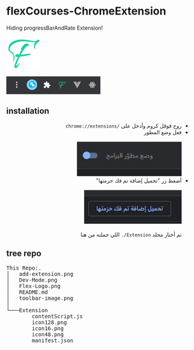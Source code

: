 # flexCourses-ChromeExtension

Hiding progressBarAndRate Extension!

![logo](https://github.com/X7md/flexCourses-ChromeExtension/blob/main/Flex-Logo.png?raw=true)

![Extensions Toolbar](https://github.com/X7md/flexCourses-ChromeExtension/blob/main/toolbar-image.png?raw=true)
## installation

<div dir="rtl">
  <ul>
    <li>روح قوقل كروم وأدخل على <code dir="ltr">chrome://extensions/</code></li> 
    <li>فعل وضع المطور 
    <br/>
    <br/>
    <img src="https://github.com/X7md/flexCourses-ChromeExtension/blob/main/Dev-Mode.png?raw=true">
    </li>
    <li>أضغط زر "تحميل إضافة تم فك حزمتها"
    <br/>
    <br/>
    <img src="https://github.com/X7md/flexCourses-ChromeExtension/blob/main/add-extension.png?raw=true">
    </li>
    <br/>
    ثم  أختار مجلد <code dir="ltr">./Extension</code> 
    اللي حملته 
    <a herf="https://github.com/X7md/flexCourses-ChromeExtension/releases/tag/0.1">من هنا</a>
  </ul>
</div>

## tree repo
<div>
<pre>
This Repo:.
│   add-extension.png
│   Dev-Mode.png
│   Flex-Logo.png
│   README.md
│   toolbar-image.png
│
└───Extension
        contentScript.js
        icon128.png
        icon16.png
        icon48.png
        manifest.json
</pre>
</div>